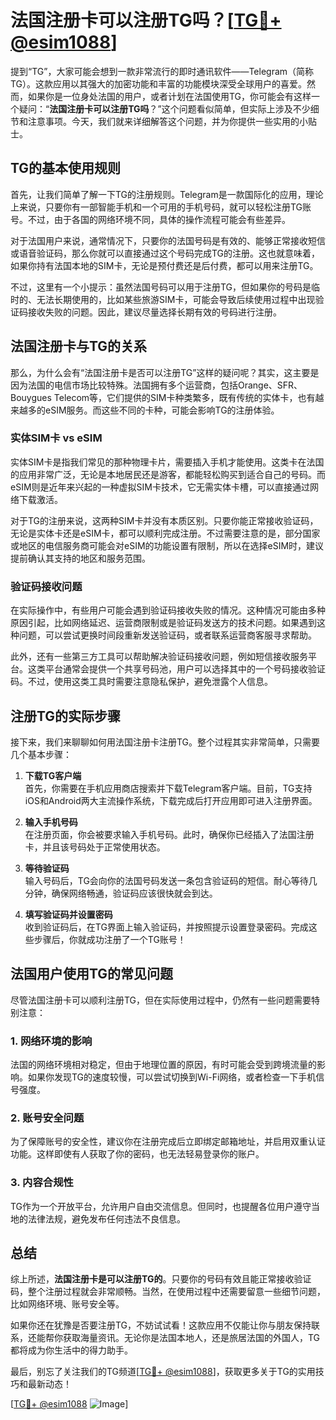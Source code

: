 # 法国注册卡可以注册TG吗？[[TG💪+ @esim1088](https://t.me/s/esim1088)]

提到“TG”，大家可能会想到一款非常流行的即时通讯软件——Telegram（简称TG）。这款应用以其强大的加密功能和丰富的功能模块深受全球用户的喜爱。然而，如果你是一位身处法国的用户，或者计划在法国使用TG，你可能会有这样一个疑问：“**法国注册卡可以注册TG吗**？”这个问题看似简单，但实际上涉及不少细节和注意事项。今天，我们就来详细解答这个问题，并为你提供一些实用的小贴士。

## TG的基本使用规则

首先，让我们简单了解一下TG的注册规则。Telegram是一款国际化的应用，理论上来说，只要你有一部智能手机和一个可用的手机号码，就可以轻松注册TG账号。不过，由于各国的网络环境不同，具体的操作流程可能会有些差异。

对于法国用户来说，通常情况下，只要你的法国号码是有效的、能够正常接收短信或语音验证码，那么你就可以直接通过这个号码完成TG的注册。这也就意味着，如果你持有法国本地的SIM卡，无论是预付费还是后付费，都可以用来注册TG。

不过，这里有一个小提示：虽然法国号码可以用于注册TG，但如果你的号码是临时的、无法长期使用的，比如某些旅游SIM卡，可能会导致后续使用过程中出现验证码接收失败的问题。因此，建议尽量选择长期有效的号码进行注册。

## 法国注册卡与TG的关系

那么，为什么会有“法国注册卡是否可以注册TG”这样的疑问呢？其实，这主要是因为法国的电信市场比较特殊。法国拥有多个运营商，包括Orange、SFR、Bouygues Telecom等，它们提供的SIM卡种类繁多，既有传统的实体卡，也有越来越多的eSIM服务。而这些不同的卡种，可能会影响TG的注册体验。

### 实体SIM卡 vs eSIM

实体SIM卡是指我们常见的那种物理卡片，需要插入手机才能使用。这类卡在法国的应用非常广泛，无论是本地居民还是游客，都能轻松购买到适合自己的号码。而eSIM则是近年来兴起的一种虚拟SIM卡技术，它无需实体卡槽，可以直接通过网络下载激活。

对于TG的注册来说，这两种SIM卡并没有本质区别。只要你能正常接收验证码，无论是实体卡还是eSIM卡，都可以顺利完成注册。不过需要注意的是，部分国家或地区的电信服务商可能会对eSIM的功能设置有限制，所以在选择eSIM时，建议提前确认其支持的地区和服务范围。

### 验证码接收问题

在实际操作中，有些用户可能会遇到验证码接收失败的情况。这种情况可能由多种原因引起，比如网络延迟、运营商限制或是验证码发送方的技术问题。如果遇到这种问题，可以尝试更换时间段重新发送验证码，或者联系运营商客服寻求帮助。

此外，还有一些第三方工具可以帮助解决验证码接收问题，例如短信接收服务平台。这类平台通常会提供一个共享号码池，用户可以选择其中的一个号码接收验证码。不过，使用这类工具时需要注意隐私保护，避免泄露个人信息。

## 注册TG的实际步骤

接下来，我们来聊聊如何用法国注册卡注册TG。整个过程其实非常简单，只需要几个基本步骤：

1. **下载TG客户端**  
   首先，你需要在手机应用商店搜索并下载Telegram客户端。目前，TG支持iOS和Android两大主流操作系统，下载完成后打开应用即可进入注册界面。

2. **输入手机号码**  
   在注册页面，你会被要求输入手机号码。此时，确保你已经插入了法国注册卡，并且该号码处于正常使用状态。

3. **等待验证码**  
   输入号码后，TG会向你的法国号码发送一条包含验证码的短信。耐心等待几分钟，确保网络畅通，验证码应该很快就会到达。

4. **填写验证码并设置密码**  
   收到验证码后，在TG界面上输入验证码，并按照提示设置登录密码。完成这些步骤后，你就成功注册了一个TG账号！

## 法国用户使用TG的常见问题

尽管法国注册卡可以顺利注册TG，但在实际使用过程中，仍然有一些问题需要特别注意：

### 1. 网络环境的影响  
法国的网络环境相对稳定，但由于地理位置的原因，有时可能会受到跨境流量的影响。如果你发现TG的速度较慢，可以尝试切换到Wi-Fi网络，或者检查一下手机信号强度。

### 2. 账号安全问题  
为了保障账号的安全性，建议你在注册完成后立即绑定邮箱地址，并启用双重认证功能。这样即使有人获取了你的密码，也无法轻易登录你的账户。

### 3. 内容合规性  
TG作为一个开放平台，允许用户自由交流信息。但同时，也提醒各位用户遵守当地的法律法规，避免发布任何违法不良信息。

## 总结

综上所述，**法国注册卡是可以注册TG的**。只要你的号码有效且能正常接收验证码，整个注册过程就会非常顺畅。当然，在使用过程中还需要留意一些细节问题，比如网络环境、账号安全等。

如果你还在犹豫是否要注册TG，不妨试试看！这款应用不仅能让你与朋友保持联系，还能帮你获取海量资讯。无论你是法国本地人，还是旅居法国的外国人，TG都将成为你生活中的得力助手。

最后，别忘了关注我们的TG频道[[TG💪+ @esim1088](https://t.me/s/esim1088)]，获取更多关于TG的实用技巧和最新动态！  

[[TG💪+ @esim1088](https://t.me/s/esim1088) ![Image](https://i.postimg.cc/4NQfJmqS/Snipaste-2025-05-13-00-14-12.png)]